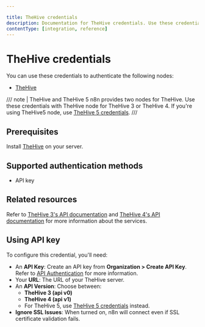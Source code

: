 ```yaml
---

title: TheHive credentials
description: Documentation for TheHive credentials. Use these credentials to authenticate TheHive in n8n, a workflow automation platform.
contentType: [integration, reference]
---
```


# TheHive credentials

You can use these credentials to authenticate the following nodes:

- [TheHive](/integrations/builtin/app-nodes/n8n-nodes-base.thehive.md)

/// note | TheHive and TheHive 5
n8n provides two nodes for TheHive. Use these credentials with TheHive node for TheHive 3 or TheHive 4. If you're using TheHive5 node, use [TheHive 5 credentials](/integrations/builtin/credentials/thehive5.md).
///

## Prerequisites

Install [TheHive](https://github.com/TheHive-Project/TheHiveDocs/blob/master/installation/install-guide.md) on your server.

## Supported authentication methods

- API key

## Related resources

Refer to [TheHive 3's API documentation](https://docs.thehive-project.org/thehive/legacy/thehive3/api/) and [TheHive 4's API documentation](https://docs.thehive-project.org/thehive/) for more information about the services.

## Using API key

To configure this credential, you'll need:

- An **API Key**: Create an API key from **Organization > Create API Key**. Refer to [API Authentication](https://docs.thehive-project.org/thehive/legacy/thehive3/api/authentication/) for more information.
- Your **URL**: The URL of your TheHive server.
- An **API Version**: Choose between:
    - **TheHive 3 (api v0)**
    - **TheHive 4 (api v1)**
    - For TheHive 5, use [TheHive 5 credentials](/integrations/builtin/credentials/thehive5.md) instead.
- **Ignore SSL Issues**: When turned on, n8n will connect even if SSL certificate validation fails.

